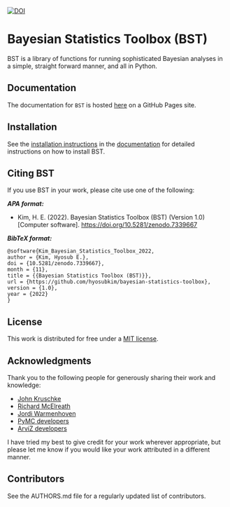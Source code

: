 [![DOI](https://zenodo.org/badge/553182204.svg)](https://zenodo.org/badge/latestdoi/553182204)

# Bayesian Statistics Toolbox (BST) 

BST is a library of functions for running sophisticated Bayesian analyses in a simple, straight forward manner, and all in Python. 


## Documentation

The documentation for `BST` is hosted [here](https://hyosubkim.github.io/bayesian-statistics-toolbox/) on a GitHub Pages site.


## Installation 

See the [installation instructions](https://hyosubkim.github.io/bayesian-statistics-toolbox/getting-started/) in the [documentation](https://hyosubkim.github.io/bayesian-statistics-toolbox/) for detailed instructions on how to install BST. 


## Citing BST

If you use BST in your work, please cite use one of the following:

***APA format:***
- Kim, H. E. (2022). Bayesian Statistics Toolbox (BST) (Version 1.0) [Computer software]. https://doi.org/10.5281/zenodo.7339667

***BibTeX format:***
```
@software{Kim_Bayesian_Statistics_Toolbox_2022,
author = {Kim, Hyosub E.},
doi = {10.5281/zenodo.7339667},
month = {11},
title = {{Bayesian Statistics Toolbox (BST)}},
url = {https://github.com/hyosubkim/bayesian-statistics-toolbox},
version = {1.0},
year = {2022}
}
```

## License

This work is distributed for free under a [MIT license](https://github.com/hyosubkim/bayesian-statistics-toolbox/blob/main/LICENSE). 

## Acknowledgments

Thank you to the following people for generously sharing their work and knowledge:
- [John Kruschke](https://jkkweb.sitehost.iu.edu/)
- [Richard McElreath](https://xcelab.net/rm/)
- [Jordi Warmenhoven](https://github.com/JWarmenhoven)
- [PyMC developers](https://github.com/pymc-devs/pymc)
- [ArviZ developers](https://www.arviz.org/en/latest/our_team.html)

I have tried my best to give credit for your work wherever appropriate, but please let me know if you would like your work attributed in a different manner. 

## Contributors

See the AUTHORS.md file for a regularly updated list of contributors. 

